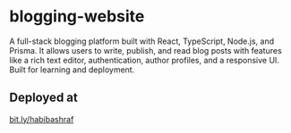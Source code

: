 # blogging-website

A full-stack blogging platform built with React, TypeScript, Node.js, and Prisma. It allows users to write, publish, and read blog posts with features like a rich text editor, authentication, author profiles, and a responsive UI. Built for learning and deployment.

## Deployed at  
[bit.ly/habibashraf](https://bit.ly/habibashraf)
